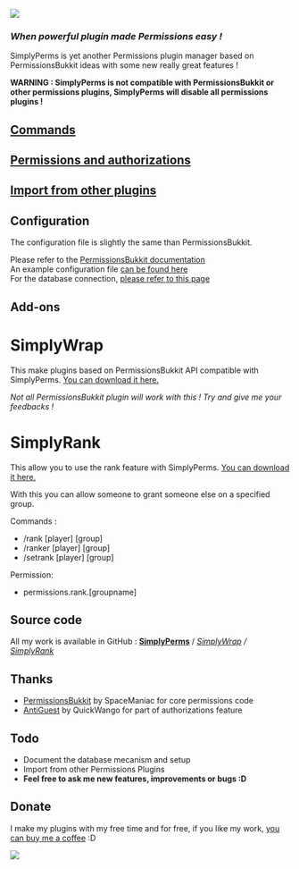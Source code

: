 ![](http://dev.bukkit.org/media/images/40/348/simplyperms3.png)

### *When powerful plugin made Permissions easy !*

SimplyPerms is yet another Permissions plugin manager based on PermissionsBukkit ideas with some new really great features !

**WARNING : SimplyPerms is not compatible with PermissionsBukkit or other permissions plugins, SimplyPerms will disable all permissions plugins !**

## [Commands][2]

## [Permissions and authorizations][3]

## [Import from other plugins][4]

## Configuration

The configuration file is slightly the same than PermissionsBukkit.

Please refer to the [PermissionsBukkit documentation][5]  
An example configuration file [can be found here][6]  
For the database connection, [please refer to this page][7]

## Add-ons

# SimplyWrap

This make plugins based on PermissionsBukkit API compatible with SimplyPerms. [You can download it here.][10]

*Not all PermissionsBukkit plugin will work with this ! Try and give me your feedbacks !*

# SimplyRank

This allow you to use the rank feature with SimplyPerms. [You can download it here.][13]

With this you can allow someone to grant someone else on a specified group.

Commands :
*   /rank [player] [group]
*   /ranker [player] [group]
*   /setrank [player] [group]

Permission:
*   permissions.rank.[groupname]

## Source code

All my work is available in GitHub :
**[SimplyPerms][11]** / *[SimplyWrap][12] / [SimplyRank][15]*

## Thanks

*   [PermissionsBukkit][8] by SpaceManiac for core permissions code
*   [AntiGuest][9] by QuickWango for part of authorizations feature

## Todo

*   Document the database mecanism and setup
*   Import from other Permissions Plugins
*   **Feel free to ask me new features, improvements or bugs :D**

## Donate

I make my plugins with my free time and for free, if you like my work, [you can buy me a coffee][13] :D

[![](https://www.paypalobjects.com/en_US/i/btn/btn_donate_SM.gif)][13]

 [2]: http://dev.bukkit.org/server-mods/simplyperms/pages/commands/
 [3]: http://dev.bukkit.org/server-mods/simplyperms/pages/permissions-and-authorizations/
 [4]: http://dev.bukkit.org/server-mods/simplyperms/pages/import-from-other-plugins/
 [5]: http://dev.bukkit.org/server-mods/permbukkit/pages/configuration/
 [6]: http://dev.bukkit.org/server-mods/simplyperms/pages/exemple-of-config-yml/
 [7]: http://dev.bukkit.org/server-mods/simplyperms/pages/database-connection/
 [8]: http://dev.bukkit.org/server-mods/permbukkit/
 [9]: http://dev.bukkit.org/server-mods/antiguest/
 [10]: https://github.com/downloads/Xefir/SimplyWrap/SimplyWrap.jar
 [11]: https://github.com/Xefir/SimplyPerms
 [12]: https://github.com/Xefir/SimplyWrap
 [13]: https://github.com/downloads/Xefir/SimplyPerms/donate.html
 [14]: https://github.com/downloads/Xefir/SimplyRank/SimplyRank.jar
 [15]: https://github.com/Xefir/SimplyRank
